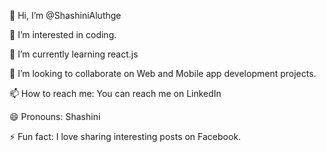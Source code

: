 👋 Hi, I’m @ShashiniAluthge
  
👀 I’m interested in coding.

🌱 I’m currently learning react.js

💞️ I’m looking to collaborate on Web and Mobile app development projects.

📫 How to reach me: You can reach me on  LinkedIn 

😄 Pronouns: Shashini

⚡ Fun fact: I love sharing interesting posts on Facebook.
